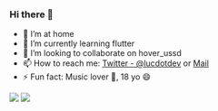 ### Hi there 👋

- 🔭 I’m at home
- 🌱 I’m currently learning flutter
- 👯 I’m looking to collaborate on hover_ussd
- 📫 How to reach me:  [Twitter - @lucdotdev](https://twitter.com/lucdotdev) or [Mail](mailto:lucdotdev@gmail.com)
- ⚡ Fun fact: Music lover 🎸, 18 yo 😄

<img src="https://github-readme-stats.vercel.app/api?username=lucdotdev&count_private=true&show_icons=true"/>

<img src="https://github-readme-stats.vercel.app/api/top-langs/?username=lucdotdev&&hide=TypeScript"/>
